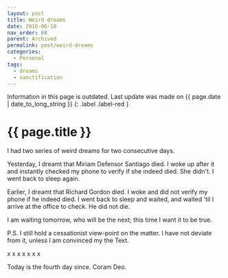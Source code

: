 ```yaml
---
layout: post
title: Weird dreams
date: 2016-06-10
nav_order: 68
parent: Archived
permalink: post/weird-dreams
categories:
  - Personal
tags:
  - dreams
  - sanctification
---
```


Information in this page is outdated. Last update was made on {{ page.date | date_to_long_string }}
{: .label .label-red }

# {{ page.title }}

I had two series of weird dreams for two consecutive days.

Yesterday, I dreamt that Miriam Defensor Santiago died.  I woke up after it and instantly checked my phone to verify if she indeed died.  She didn't.  I went back to sleep again.

Earlier, I dreamt that Richard Gordon died.  I woke and did not verify my phone if he indeed died.  I went back to sleep and waited, and waited 'til I arrive at the office to check.  He did not die.

I am waiting tomorrow, who will be the next; this time I want it to be true.

P.S. I still hold a cessationist view-point on the matter.  I have not deviate from it, unless I am convinced my the Text.

x x x x x x x

Today is the fourth day since.  Coram Deo.
